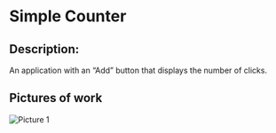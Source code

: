 # Simple Counter

## Description: 
An application with an “Add” button that displays the number of clicks.

## Pictures of work
![Picture 1](https://github.com/Nilemos/lab2-mobile-dev-course-winter/raw/main/pictures/lab2-mobile-dev-course-winter/lab2-mobile-dev-course-winter-pic.jpg)
